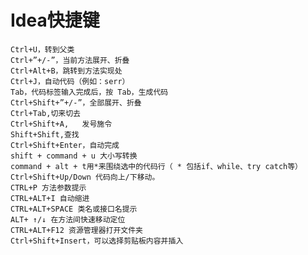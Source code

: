 # Idea快捷键
	
	Ctrl+U，转到父类
	Ctrl+”+/-”，当前方法展开、折叠
	Ctrl+Alt+B，跳转到方法实现处
	Ctrl+J，自动代码（例如：serr）
	Tab，代码标签输入完成后，按 Tab，生成代码
	Ctrl+Shift+”+/-”，全部展开、折叠
	Ctrl+Tab,切来切去
	Ctrl+Shift+A,	发号施令
	Shift+Shift,查找
	Ctrl+Shift+Enter，自动完成
	shift + command + u 大小写转换
	command + alt + t用*来围绕选中的代码行（ * 包括if、while、try catch等）
	Ctrl+Shift+Up/Down 代码向上/下移动。
	CTRL+P 方法参数提示
	CTRL+ALT+I 自动缩进
	CTRL+ALT+SPACE 类名或接口名提示
	ALT+ ↑/↓ 在方法间快速移动定位
	CTRL+ALT+F12 资源管理器打开文件夹
	Ctrl+Shift+Insert，可以选择剪贴板内容并插入